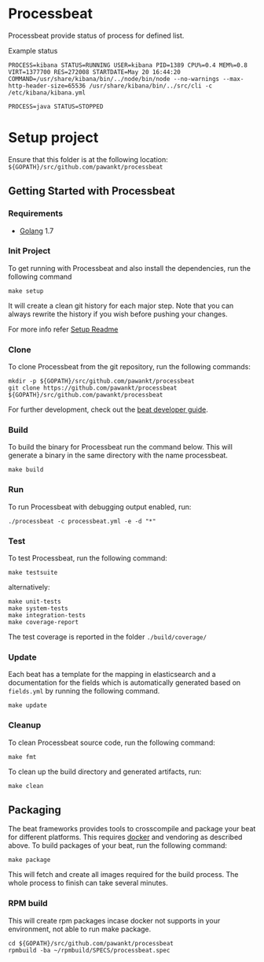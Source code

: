 # Processbeat

Processbeat provide status of process for defined list.

Example status 

```
PROCESS=kibana STATUS=RUNNING USER=kibana PID=1389 CPU%=0.4 MEM%=0.8 VIRT=1377700 RES=272008 STARTDATE=May 20 16:44:20 COMMAND=/usr/share/kibana/bin/../node/bin/node --no-warnings --max-http-header-size=65536 /usr/share/kibana/bin/../src/cli -c /etc/kibana/kibana.yml 

PROCESS=java STATUS=STOPPED
```

# Setup project

Ensure that this folder is at the following location:
`${GOPATH}/src/github.com/pawankt/processbeat`

## Getting Started with Processbeat

### Requirements

* [Golang](https://golang.org/dl/) 1.7

### Init Project
To get running with Processbeat and also install the dependencies, run the following command

```
make setup
```

It will create a clean git history for each major step. Note that you can always rewrite the history if you wish before pushing your changes.

 For more info refer [Setup Readme](https://github.com/pawankt/processbeat/blob/master/SETUPREADME.md)

### Clone

To clone Processbeat from the git repository, run the following commands:

```
mkdir -p ${GOPATH}/src/github.com/pawankt/processbeat
git clone https://github.com/pawankt/processbeat ${GOPATH}/src/github.com/pawankt/processbeat
```

For further development, check out the [beat developer guide](https://www.elastic.co/guide/en/beats/libbeat/current/new-beat.html).

### Build

To build the binary for Processbeat run the command below. This will generate a binary
in the same directory with the name processbeat.

```
make build
```


### Run

To run Processbeat with debugging output enabled, run:

```
./processbeat -c processbeat.yml -e -d "*"
```


### Test

To test Processbeat, run the following command:

```
make testsuite
```

alternatively:
```
make unit-tests
make system-tests
make integration-tests
make coverage-report
```

The test coverage is reported in the folder `./build/coverage/`

### Update

Each beat has a template for the mapping in elasticsearch and a documentation for the fields
which is automatically generated based on `fields.yml` by running the following command.

```
make update
```


### Cleanup

To clean  Processbeat source code, run the following command:

```
make fmt
```

To clean up the build directory and generated artifacts, run:

```
make clean
```

## Packaging

The beat frameworks provides tools to crosscompile and package your beat for different platforms. This requires [docker](https://www.docker.com/) and vendoring as described above. To build packages of your beat, run the following command:

```
make package
```

This will fetch and create all images required for the build process. The whole process to finish can take several minutes.

### RPM build

This will create rpm packages incase docker not supports in your environment, not able to run make package.

```
cd ${GOPATH}/src/github.com/pawankt/processbeat
rpmbuild -ba ~/rpmbuild/SPECS/processbeat.spec
```


